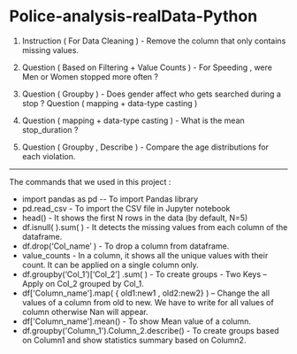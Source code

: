 # Police-analysis-realData-Python


 1) Instruction ( For Data Cleaning ) - Remove the column that only contains missing values.

2) Question ( Based on Filtering + Value Counts ) - For Speeding , were Men or Women stopped more often ? 

3) Question ( Groupby ) - Does gender affect who gets searched during a stop ?
Question ( mapping + data-type casting )

4) Question ( mapping + data-type casting ) - What is the mean stop_duration ?
 5) Question ( Groupby , Describe ) - Compare the age distributions for each violation.
 
 -----------------------------------------------------------------------------------------------------------------------------------------
 
 The commands that we used in this project :

* import pandas as pd -- To import Pandas library
* pd.read_csv - To import the CSV file in Jupyter notebook
* head() - It shows the first N rows in the data (by default, N=5)
* df.isnull( ).sum( ) - It detects the missing values from each column of the dataframe.
* df.drop(‘Col_name’ )   - To drop a column from dataframe.
* value_counts - In a column, it shows all the unique values with their count. It can be applied on a single column only.
* df.groupby(‘Col_1’)[‘Col_2’] .sum( ) - To create groups - Two Keys – Apply on Col_2 grouped by Col_1.
* df['Column_name'].map( { old1:new1 , old2:new2} ) – Change the all values of a column from old to new. We have to write for all values of column otherwise Nan will appear.
* df['Column_name'].mean() - To show Mean value of a column.
* df.groupby('Column_1').Column_2.describe() - To create groups based on Column1 and show statistics summary based on Column2.





